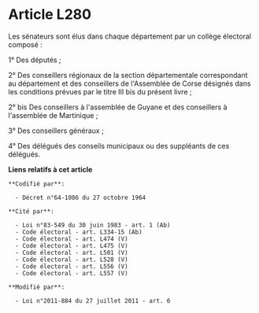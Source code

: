 # Article L280

Les sénateurs sont élus dans chaque département par un collège électoral composé :

1° Des députés ;

2° Des conseillers régionaux de la section départementale correspondant au département et des conseillers de l'Assemblée de
Corse désignés dans les conditions prévues par le titre III bis du présent livre ;

2° bis Des conseillers à l'assemblée de Guyane et des conseillers à l'assemblée de Martinique ;

3° Des conseillers généraux ;

4° Des délégués des conseils municipaux ou des suppléants de ces délégués.

**Liens relatifs à cet article**

	**Codifié par**:

	  - Décret n°64-1086 du 27 octobre 1964

	**Cité par**:

	  - Loi n°83-549 du 30 juin 1983 - art. 1 (Ab)
	  - Code électoral - art. L334-15 (Ab)
	  - Code électoral - art. L474 (V)
	  - Code électoral - art. L475 (V)
	  - Code électoral - art. L501 (V)
	  - Code électoral - art. L528 (V)
	  - Code électoral - art. L556 (V)
	  - Code électoral - art. L557 (V)

	**Modifié par**:

	  - Loi n°2011-884 du 27 juillet 2011 - art. 6
